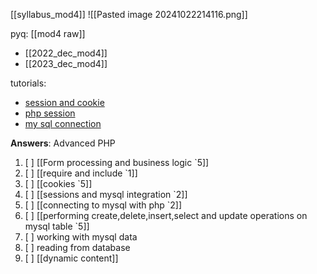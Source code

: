 [[syllabus_mod4]]
	![[Pasted image 20241022214116.png]]

pyq:
[[mod4 raw]]
- [[2022_dec_mod4]]
- [[2023_dec_mod4]]

tutorials:
- [session and cookie](https://www.youtube.com/watch?v=AB1Ehk733qQ&list=PLBKJGko2JEdH_T2ki6ty4xGV19qB7Hpmm&index=11)
- [php session](https://www.youtube.com/watch?v=9RdkFur10Jc&list=PLBKJGko2JEdH_T2ki6ty4xGV19qB7Hpmm&index=12)
- [my sql connection](https://www.youtube.com/watch?v=N9j3zON5Lqs&list=PLBKJGko2JEdH_T2ki6ty4xGV19qB7Hpmm&index=13)

**Answers**:
Advanced PHP
1. [ ] [[Form processing and business logic `5]]
2. [ ] [[require and include `1]]
3. [ ] [[cookies `5]]
4. [ ] [[sessions and mysql integration `2]]
5. [ ] [[connecting to mysql with php `2]]
6. [ ] [[performing create,delete,insert,select and update operations on mysql table `5]]
7. [ ] working with mysql data
8. [ ] reading from database
9. [ ] [[dynamic content]]